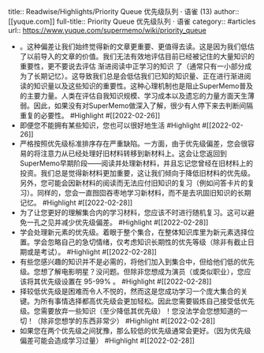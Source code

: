 title:: Readwise/Highlights/Priority Queue 优先级队列 · 语雀 (13)
author:: [[yuque.com]]
full-title:: Priority Queue 优先级队列 · 语雀
category:: #articles
url:: https://www.yuque.com/supermemo/wiki/priority_queue

- 。这种偏差让我们始终觉得新的文章更重要、更值得去读。这是因为我们低估了以前导入的文章的价值。我们无法有效地评估目前已经被记住的大量知识的重要性，更不要说去评估 渐进阅读中正学习的知识 了（通常只有一小部分成为了长期记忆）。这导致我们总是会低估我们已知的知识量、正在进行渐进阅读的知识量以及这些知识的重要性。这种心理机制也是阻止SuperMemo普及的主要力量。人类在评估自我知识规模、学习成本以及遗忘的力量方面天生薄弱。因此，如果没有对SuperMemo做深入了解，很少有人停下来去判断间隔重复的必要性。 #Highlight #[[2022-02-26]]
- 即便您不能拥有某些知识，您也可以很好地生活 #Highlight #[[2022-02-26]]
- 严格按照优先级标准排序存在严重缺陷。一方面，由于优先级偏差，您会很容易的将注意力从已经处理好旧材料转移到新材料上。这会让您返回到SuperMemo早期阶段——阅读并处理新材料，并且忘记您曾经在旧材料上的投资。我们总是觉得新材料更加重要，这让我们倾向于降低旧材料的优先级。另外，您可能会因新材料的阅读而无法应付旧知识的复习（例如问答卡片的复习）。同样的，您会一直囫囵吞枣地学习新材料，而不是去巩固旧知识的长期记忆。 #Highlight #[[2022-02-28]]
- 为了让您更好的理解集合内的学习材料，您应该不时进行随机复习。这可以避免一孔之见并减少优先级偏差。 #Highlight #[[2022-02-28]]
- 学会处理新元素的优先级。着眼于整个集合，在整体知识库里为新元素选择位置。学会忽略自己的急切情绪，仅考虑知识长期性的优先等级（除非有截止日期或是考试）。 #Highlight #[[2022-02-28]]
- 有些您感兴趣的知识并不是必需的，将他们加入到集合中，但给他们低的优先级。您想了解电影明星？没问题。但除非您想成为演员（或类似职业），您应该将其优先级设置在 95-99% 。 #Highlight #[[2022-02-28]]
- 择较低优先级是困难而令人不悦的，然而这是您成功学习一个庞大集合的关键。为所有事情选择都高优先级会更加轻松。因此您需要锻炼自己接受低优先级。您需要放弃一些知识（至少降低其优先级）！您没法学会您想知道的一切！（除非您想学的东西非常少） #Highlight #[[2022-02-28]]
- 如果您在两个优先级之间犹豫，那么较低的优先级通常会更好。（因为优先级偏差可能会造成学习过量） #Highlight #[[2022-02-28]]
